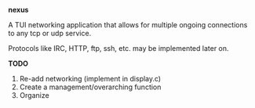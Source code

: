 **nexus**

A TUI networking application that allows for multiple ongoing connections to any
tcp or udp service.

Protocols like IRC, HTTP, ftp, ssh, etc. may be implemented later on.

**TODO**

1. Re-add networking (implement in display.c)
2. Create a management/overarching function
3. Organize
